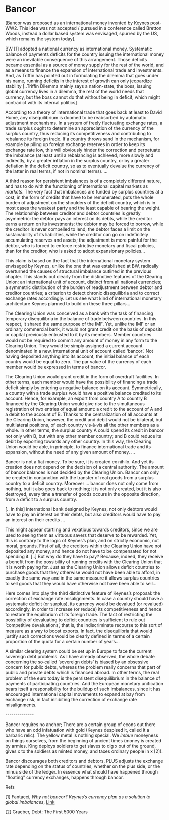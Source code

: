 # Bancor

[Bancor was proposed as an international money invented by Keynes
post-WW2. This idea was not accepted / pursued in a conference called
Bretton Woods, instead a dollar based system was envisaged, spurred by
the US, which remains the system today].

BW [1] adopted a national currency as international money.  Systematic
balance of payments deficits for the country issuing the international
money were an inevitable consequence of this arrangement. Those
deficits became essential as a source of money supply for the rest of
the world, and as a means to finance the expansion of international
trade and investments.  And, as Triffin has pointed out in formulating
the dilemma that goes under his name, running deficits in the interest
of growth can only jeopardize stability [..Triffin Dilemma mainly says
a nation-state, the boss, issuing global currency lives in a dilemma,
the rest of the world needs that currency, but the boss cannot do that
without being in deficit, which might contradict with its internal
politics]

According to a theory of international trade that goes back at least
to David Hume, any disequilibrium is doomed to be reabsorbed by
automatic adjustment mechanisms. In a system of freely fluctuating
exchange rates, a trade surplus ought to determine an appreciation of
the currency of the surplus country, thus reducing its competitiveness
and contributing to rebalance its foreign trade.  If a country throws
sand in the mechanism, for example by piling up foreign exchange
reserves in order to keep its exchange rate low, this will obviously
hinder the correction and perpetuate the imbalance (at least until a
rebalancing is achieved, more slowly and indirectly, by a greater
inflation in the surplus country, or by a greater deflation in the
deficit country, so as to eventually devalue the currency of the
latter in real terms, if not in nominal terms). ...

A third reason for persistent imbalances is of a completely different
nature, and has to do with the functioning of international capital
markets as *markets*. The very fact that imbalances are funded by
surplus countries at a cost, in the form of credits that have to be
remunerated, puts the whole burden of adjustment on the shoulders of
the deficit country, which is in most cases the weakest party and the
least capable of bearing the weight.  The relationship between
creditor and debtor countries is greatly asymmetric: the debtor pays
an interest on its debts, while the creditor earns a return on its
investments; the debtor may be forced to borrow, while the creditor is
never compelled to lend; the debtor faces a limit on the
sustainability of its liabilities, while the creditor can go on
indefinitely accumulating reserves and assets; the adjustment is more
painful for the debtor, who is forced to enforce restrictive monetary
and fiscal policies, than for the creditor, who is asked to adopt
expansionary policies...

This claim is based on the fact that the international monetary system
envisaged by Keynes, unlike the one that was established at BW,
radically overturned the causes of structural imbalance outlined in
the previous chapter. This stands out clearly from the distinctive
features of the Clearing Union: an international unit of account,
distinct from all national currencies; a symmetric distribution of the
burden of readjustment between debtor and creditor countries; a
criterion to detect chronic disequilibria and to correct exchange
rates accordingly.  Let us see what kind of international monetary
architecture Keynes planned to build on these three pillars...

The Clearing Union was conceived as a bank with the task of financing
temporary disequilibria in the balance of trade between countries. In
this respect, it shared the same purpose of the IMF. Yet, unlike the
IMF or an ordinary commercial bank, it would not grant credit on the
basis of deposits or capital previously entrusted to it by its
members. Member countries would not be required to commit any amount
of money in any form to the Clearing Union. They would be simply
assigned a current account denominated in a new, international unit of
account called ‘bancor’.  Not having deposited anything into its
account, the initial balance of each country would be equal to
zero. The par value of the currency of each member would be expressed
in terms of bancor.

The Clearing Union would grant credit in the form of overdraft
facilities. In other terms, each member would have the possibility of
financing a trade deficit simply by entering a negative balance on its
account.  Symmetrically, a country with a trade surplus would have a
positive balance credited to its account.  Hence, for example, an
export from country A to country B financed by the Clearing Union
would give rise to the simultaneous registration of two entries of
equal amount: a credit to the account of A and a debit to the account
of B. Thanks to the centralization of all accounts at the Clearing
Union, however, the credit and debit would not be bilateral, but
multilateral positions, of each country vis‐à‐vis all the other
members as a whole.  In other terms, the surplus country A could spend
its credit in bancor not only with B, but with any other member
country; and B could reduce its debit by exporting towards any other
country.  In this way, the Clearing Union would be able, in principle,
to finance international trade and its expansion, without the need of
any given amount of money. ...

Bancor is not a fiat money. To be sure, it is created ex nihilo. And
yet its creation does not depend on the decision of a central
authority.  The amount of bancor balances is not decided by the
Clearing Union.  Bancor can only be created in conjunction with the
transfer of real goods from a surplus country to a deficit
country. Moreover ...  bancor does not only come from nothing, but it
also goes back to nothing; it is not only created, but it is also
destroyed, every time a transfer of goods occurs in the opposite
direction, from a deficit to a surplus country.

[.. In this] international bank designed by Keynes, not only debtors
would have to pay an interest on their debts, but also creditors would
have to pay an interest on their credits ...

This might appear startling and vexatious towards creditors, since we
are used to seeing them as virtuous savers that deserve to be
rewarded.  Yet, this is contrary to the logic of Keynes’s plan, and on
strictly economic, not moral, grounds. First of all, the creditors
within the Clearing Union have not deposited any money, and hence do
not have to be compensated for not spending it. [..] But why do they
have to pay? Because, indeed, they receive a benefit from the
possibility of running credits with the Clearing Union that it is
worth paying for. Just as the Clearing Union allows deficit countries
to purchase goods that they otherwise would not have been able to
afford, in exactly the same way and in the same measure it allows
surplus countries to sell goods that they would have otherwise not
have been able to sell...

Here comes into play the third distinctive feature of Keynes’s
proposal: the correction of exchange rate misalignments.  In case a
country should have a systematic deficit (or surplus), its currency
would be devalued (or revalued) accordingly, in order to increase (or
reduce) its competitiveness and hence to restore the equilibrium of
its foreign trade.  The fact of restricting the possibility of
devaluating to deficit countries is sufficient to rule out
‘competitive devaluations’, that is, the indiscriminate recourse to
this sort of measure as a way to boost exports. In fact, the
disequilibria that would justify such corrections would be clearly
defined in terms of a certain proportion of the quota for a certain
number of years...

A similar clearing system could be set up in Europe to face the
current sovereign debt problems.  As I have already observed, the
whole debate concerning the so‐called ‘sovereign debts’ is biased by
an obsessive concern for public debts, whereas the problem really
concerns that part of public and private debts which is financed
abroad. In other terms, the real problem of the euro today is the
persistent disequilibrium in the balance of payments of participating
countries. And the European monetary unification bears itself a
responsibility for the buildup of such imbalances, since it has
encouraged international capital movements to expand at bay from
exchange risk, in fact inhibiting the correction of exchange rate
misalignments.

*--------------*

Bancor requires no anchor; There are a certain group of econs out
there who have an odd infatuation with gold (Keynes despised it,
called it a barbaric relic). The yellow metal is nothing special. We
*imbue* moneyness on things ourselves, from the beginning of ancient
times (money is created by armies. King deploys soldiers to get slaves
to dig x out of the ground, gives x to the soldiers as minted money,
and taxes ordinary people in x [2]).

Bancor discourages both creditors and debtors, PLUS adjusts the
exchange rate depending on the status of countries, whether on the
plus side, or the minus side of the ledger. In essence what should
have happened through "floating" currency exchanges, happens through
bancor.

Refs

[1] Fantacci, *Why not bancor? Keynes’s currency plan as a solution to global imbalances*,
    [Link](https://wwwfr.uni.lu/content/download/52451/628639/file/Paper_Prof.%20Fantacci_19.01.2012.pdf)

[2] Graeber, Debt: The First 5000 Years


